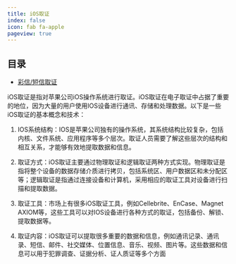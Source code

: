 ```yaml
---
title: iOS取证
index: false
icon: fab fa-apple
pageview: true
---
```


## 目录

- [彩信/短信取证](dx.md)

iOS取证是指对苹果公司iOS操作系统进行取证。iOS取证在电子取证中占据了重要的地位，因为大量的用户使用IOS设备进行通讯、存储和处理数据。以下是一些iOS取证的基本概念和技术：

1. IOS系统结构：IOS是苹果公司独有的操作系统，其系统结构比较复杂，包括内核、文件系统、应用程序等多个层次。取证人员需要了解这些层次的结构和相互关系，才能够有效地提取数据和信息。

2. 取证方式：iOS取证主要通过物理取证和逻辑取证两种方式实现。物理取证是指将整个设备的数据存储介质进行拷贝，包括系统区、用户数据区和未分配区等；逻辑取证是指通过连接设备和计算机，采用相应的取证工具对设备进行扫描和提取数据。

3. 取证工具：市场上有很多iOS取证工具，例如Cellebrite、EnCase、Magnet AXIOM等，这些工具可以对IOS设备进行各种方式的取证，包括备份、解锁、提取数据等。

4. 取证内容：iOS取证可以提取很多重要的数据和信息，例如通讯记录、通讯录、短信、邮件、社交媒体、位置信息、音乐、视频、图片等。这些数据和信息可以用于犯罪调查、证据分析、证人质证等多个方面